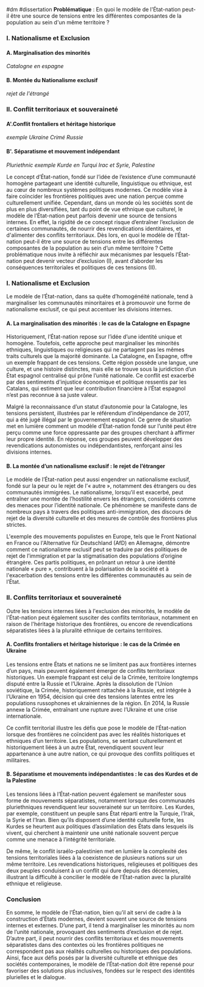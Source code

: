 #dm #dissertation
**Problématique** : En quoi le modèle de l'État-nation peut-il être une source de tensions entre les différentes composantes de la population au sein d'un même territoire ?

### I. Nationalisme et Exclusion
#### A. Marginalisation des minorités
*Catalogne en espagne*
#### B. Montée du Nationalisme exclusif
*rejet de l'étrangé*


### II. Conflit territoriaux et souveraineté
#### A'.Conflit frontaliers et héritage historique
*exemple Ukraine Crimé Russie*
#### B'. Séparatisme et mouvement indépendant
*Pluriethnic exemple Kurde en Turqui Irac et Syrie, Palestine*


Le concept d’État-nation, fondé sur l’idée de l’existence d’une communauté homogène partageant une identité culturelle, linguistique ou ethnique, est au cœur de nombreux systèmes politiques modernes. Ce modèle vise à faire coïncider les frontières politiques avec une nation perçue comme culturellement unifiée. Cependant, dans un monde où les sociétés sont de plus en plus diversifiées, tant du point de vue ethnique que culturel, le modèle de l’État-nation peut parfois devenir une source de tensions internes. En effet, la rigidité de ce concept risque d’entraîner l’exclusion de certaines communautés, de nourrir des revendications identitaires, et d'alimenter des conflits territoriaux. Dès lors, en quoi le modèle de l’État-nation peut-il être une source de tensions entre les différentes composantes de la population au sein d’un même territoire ? Cette problématique nous invite à réfléchir aux mécanismes par lesquels l’État-nation peut devenir vecteur d’exclusion (I), avant d’aborder les conséquences territoriales et politiques de ces tensions (II).

### I. Nationalisme et Exclusion

Le modèle de l’État-nation, dans sa quête d’homogénéité nationale, tend à marginaliser les communautés minoritaires et à promouvoir une forme de nationalisme exclusif, ce qui peut accentuer les divisions internes.

#### A. La marginalisation des minorités : le cas de la Catalogne en Espagne

Historiquement, l’État-nation repose sur l’idée d’une identité unique et homogène. Toutefois, cette approche peut marginaliser les minorités ethniques, linguistiques ou religieuses qui ne partagent pas les mêmes traits culturels que la majorité dominante. La Catalogne, en Espagne, offre un exemple frappant de ces tensions. Cette région possède une langue, une culture, et une histoire distinctes, mais elle se trouve sous la juridiction d’un État espagnol centralisé qui prône l’unité nationale. Ce conflit est exacerbé par des sentiments d'injustice économique et politique ressentis par les Catalans, qui estiment que leur contribution financière à l’État espagnol n’est pas reconnue à sa juste valeur.

Malgré la reconnaissance d’un statut d’autonomie pour la Catalogne, les tensions persistent, illustrées par le référendum d’indépendance de 2017, qui a été jugé illégal par le gouvernement espagnol. Ce genre de situation met en lumière comment un modèle d’État-nation fondé sur l’unité peut être perçu comme une force oppressante par des groupes cherchant à affirmer leur propre identité. En réponse, ces groupes peuvent développer des revendications autonomistes ou indépendantistes, renforçant ainsi les divisions internes.

#### B. La montée d’un nationalisme exclusif : le rejet de l’étranger

Le modèle de l’État-nation peut aussi engendrer un nationalisme exclusif, fondé sur la peur ou le rejet de l'« autre », notamment des étrangers ou des communautés immigrées. Le nationalisme, lorsqu’il est exacerbé, peut entraîner une montée de l’hostilité envers les étrangers, considérés comme des menaces pour l’identité nationale. Ce phénomène se manifeste dans de nombreux pays à travers des politiques anti-immigration, des discours de rejet de la diversité culturelle et des mesures de contrôle des frontières plus strictes.

L'exemple des mouvements populistes en Europe, tels que le Front National en France ou l'Alternative für Deutschland (AfD) en Allemagne, démontre comment ce nationalisme exclusif peut se traduire par des politiques de rejet de l’immigration et par la stigmatisation des populations d’origine étrangère. Ces partis politiques, en prônant un retour à une identité nationale « pure », contribuent à la polarisation de la société et à l'exacerbation des tensions entre les différentes communautés au sein de l’État.

### II. Conflits territoriaux et souveraineté

Outre les tensions internes liées à l'exclusion des minorités, le modèle de l'État-nation peut également susciter des conflits territoriaux, notamment en raison de l'héritage historique des frontières, ou encore de revendications séparatistes liées à la pluralité ethnique de certains territoires.

#### A. Conflits frontaliers et héritage historique : le cas de la Crimée en Ukraine

Les tensions entre États et nations ne se limitent pas aux frontières internes d’un pays, mais peuvent également émerger de conflits territoriaux historiques. Un exemple frappant est celui de la Crimée, territoire longtemps disputé entre la Russie et l’Ukraine. Après la dissolution de l'Union soviétique, la Crimée, historiquement rattachée à la Russie, est intégrée à l’Ukraine en 1954, décision qui crée des tensions latentes entre les populations russophones et ukrainiennes de la région. En 2014, la Russie annexe la Crimée, entraînant une rupture avec l’Ukraine et une crise internationale.

Ce conflit territorial illustre les défis que pose le modèle de l’État-nation lorsque des frontières ne coïncident pas avec les réalités historiques et ethniques d’un territoire. Les populations, se sentant culturellement et historiquement liées à un autre État, revendiquent souvent leur appartenance à une autre nation, ce qui provoque des conflits politiques et militaires.

#### B. Séparatisme et mouvements indépendantistes : le cas des Kurdes et de la Palestine

Les tensions liées à l’État-nation peuvent également se manifester sous forme de mouvements séparatistes, notamment lorsque des communautés pluriethniques revendiquent leur souveraineté sur un territoire. Les Kurdes, par exemple, constituent un peuple sans État réparti entre la Turquie, l’Irak, la Syrie et l’Iran. Bien qu’ils disposent d’une identité culturelle forte, les Kurdes se heurtent aux politiques d’assimilation des États dans lesquels ils vivent, qui cherchent à maintenir une unité nationale souvent perçue comme une menace à l’intégrité territoriale.

De même, le conflit israélo-palestinien met en lumière la complexité des tensions territoriales liées à la coexistence de plusieurs nations sur un même territoire. Les revendications historiques, religieuses et politiques des deux peuples conduisent à un conflit qui dure depuis des décennies, illustrant la difficulté à concilier le modèle de l’État-nation avec la pluralité ethnique et religieuse.

### Conclusion

En somme, le modèle de l’État-nation, bien qu’il ait servi de cadre à la construction d’États modernes, devient souvent une source de tensions internes et externes. D’une part, il tend à marginaliser les minorités au nom de l’unité nationale, provoquant des sentiments d’exclusion et de rejet. D’autre part, il peut nourrir des conflits territoriaux et des mouvements séparatistes dans des contextes où les frontières politiques ne correspondent pas aux réalités culturelles ou historiques des populations. Ainsi, face aux défis posés par la diversité culturelle et ethnique des sociétés contemporaines, le modèle de l’État-nation doit être repensé pour favoriser des solutions plus inclusives, fondées sur le respect des identités plurielles et le dialogue.
